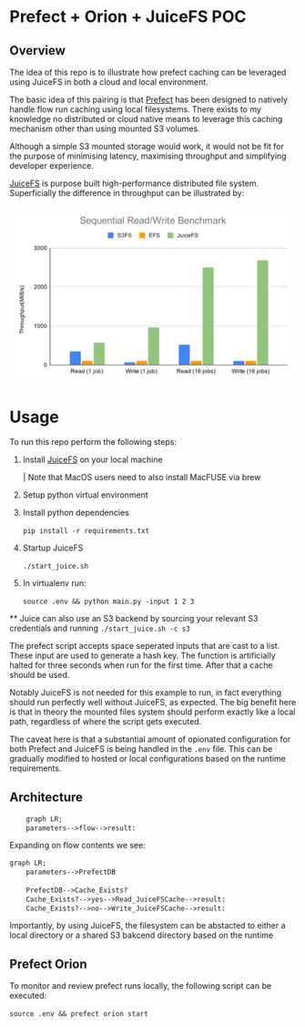 # Prefect + Orion + JuiceFS POC

## Overview
The idea of this repo is to illustrate how prefect caching can be leveraged using JuiceFS in both a cloud and local environment. 

The basic idea of this pairing is that [Prefect](https://docs.prefect.io/) has been designed to natively handle flow run caching using local filesystems. There exists to my knowledge no distributed or cloud native means to leverage this caching mechanism other than using mounted S3 volumes.

Although a simple S3 mounted storage would work, it would not be fit for the purpose of minimising latency, maximising throughput and simplifying developer experience. 

[JuiceFS](https://juicefs.com/docs/community/introduction) is purpose built high-performance distributed file system. Superficially the difference in throughput can be illustrated by:

![image](https://github.com/juicedata/juicefs/blob/main/docs/en/images/sequential-read-write-benchmark.svg)

# Usage
To run this repo perform the following steps:
1. Install [JuiceFS](https://juicefs.com/docs/community/installation/) on your local machine 

    |  Note that MacOS users need to also install MacFUSE via brew

1. Setup python virtual environment
1. Install python dependencies

    `pip install -r requirements.txt`
1. Startup JuiceFS

    `./start_juice.sh`
    
1. In virtualenv run:

    `source .env && python main.py -input 1 2 3`

** Juice can also use an S3 backend by sourcing your relevant S3 credentials and running  `./start_juice.sh -c s3`

The prefect script accepts space seperated inputs that are cast to a list. 
These input are used to generate a hash key. The function is artificially halted for three seconds when run for the first time. After that a cache should be used. 

Notably JuiceFS is not needed for this example to run, in fact everything should run perfectly well without JuiceFS, as expected. The big benefit here is that in theory the mounted files system should perform exactly like a local path, regardless of where the script gets executed. 

The caveat here is that a substantial amount of opionated configuration for both Prefect and JuiceFS is being handled in the `.env` file. This can be gradually modified to hosted or local configurations based on the runtime requirements.
 
## Architecture
```mermaid
    graph LR;
    parameters-->flow-->result:
```

Expanding on flow contents we see:
```mermaid
graph LR;
    parameters-->PrefectDB

    PrefectDB-->Cache_Exists?
    Cache_Exists?-->yes-->Read_JuiceFSCache-->result:
    Cache_Exists?-->no-->Write_JuiceFSCache-->result:
```

Importantly, by using JuiceFS, the filesystem can be abstacted to either a local directory or a shared S3 bakcend directory based on the runtime

## Prefect Orion
To monitor and review prefect runs locally, the following script can be executed:

`source .env && prefect orion start`


